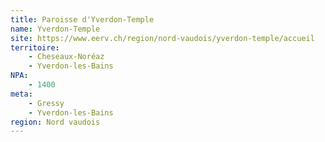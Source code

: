 ```yaml
---
title: Paroisse d'Yverdon-Temple
name: Yverdon-Temple
site: https://www.eerv.ch/region/nord-vaudois/yverdon-temple/accueil
territoire:
    - Cheseaux-Noréaz
    - Yverdon-les-Bains
NPA:
    - 1400
meta:
    - Gressy
    - Yverdon-les-Bains
region: Nord vaudois
---
```

